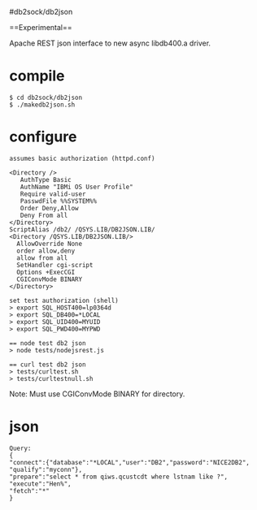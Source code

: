 #db2sock/db2json

==Experimental==

Apache REST json interface to new async libdb400.a driver. 

# compile

```
$ cd db2sock/db2json
$ ./makedb2json.sh
```

# configure

```
assumes basic authorization (httpd.conf)

<Directory />       
   AuthType Basic
   AuthName "IBMi OS User Profile"
   Require valid-user
   PasswdFile %%SYSTEM%%
   Order Deny,Allow 
   Deny From all     
</Directory>
ScriptAlias /db2/ /QSYS.LIB/DB2JSON.LIB/
<Directory /QSYS.LIB/DB2JSON.LIB/>
  AllowOverride None
  order allow,deny
  allow from all
  SetHandler cgi-script
  Options +ExecCGI
  CGIConvMode BINARY
</Directory>

set test authorization (shell)
> export SQL_HOST400=lp0364d
> export SQL_DB400=*LOCAL
> export SQL_UID400=MYUID
> export SQL_PWD400=MYPWD

== node test db2 json 
> node tests/nodejsrest.js

== curl test db2 json
> tests/curltest.sh
> tests/curltestnull.sh
```

Note: Must use CGIConvMode BINARY for directory.


# json
```
Query:
{
"connect":{"database":"*LOCAL","user":"DB2","password":"NICE2DB2", "qualify":"myconn"},
"prepare":"select * from qiws.qcustcdt where lstnam like ?",
"execute":"Hen%",
"fetch":"*"
}
```


